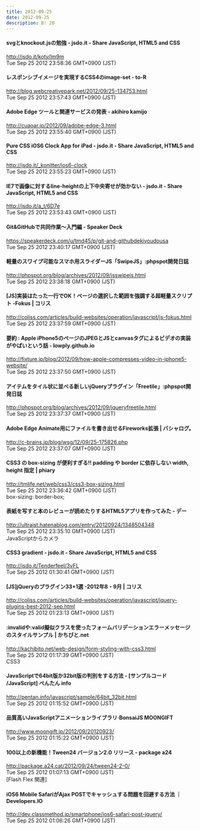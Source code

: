 ```yaml
---
title: 2012-09-25
date: 2012-09-25
description: B! 20
---
```


#### svgとknockout.jsの勉強 - jsdo.it - Share JavaScript, HTML5 and CSS
http://jsdo.it/koty/lm9m<br>
Tue Sep 25 2012 23:58:36 GMT+0900 (JST)<br>


#### レスポンシブイメージを実現するCSS4のimage-set - to-R
http://blog.webcreativepark.net/2012/09/25-134753.html<br>
Tue Sep 25 2012 23:57:43 GMT+0900 (JST)<br>


#### Adobe Edge ツールと関連サービスの発表 - akihiro kamijo
http://cuaoar.jp/2012/09/adobe-edge-3.html<br>
Tue Sep 25 2012 23:55:40 GMT+0900 (JST)<br>


#### Pure CSS iOS6 Clock App for iPad - jsdo.it - Share JavaScript, HTML5 and CSS
http://jsdo.it/_konitter/ios6-clock<br>
Tue Sep 25 2012 23:55:23 GMT+0900 (JST)<br>


#### IE7で画像に対するline-heightの上下中央寄せが効かない - jsdo.it - Share JavaScript, HTML5 and CSS
http://jsdo.it/a_t/6D7e<br>
Tue Sep 25 2012 23:53:43 GMT+0900 (JST)<br>


#### Git&GitHubで共同作業〜入門編 - Speaker Deck
https://speakerdeck.com/u/tmd45/p/git-and-githubdekiyoudousa<br>
Tue Sep 25 2012 23:40:17 GMT+0900 (JST)<br>


#### 軽量のスワイプ可能なスマホ用スライダーJS「SwipeJS」:phpspot開発日誌
http://phpspot.org/blog/archives/2012/09/jsswipejs.html<br>
Tue Sep 25 2012 23:38:18 GMT+0900 (JST)<br>


####   [JS]実装はたった一行でOK！ページの選択した範囲を強調する超軽量スクリプト -Fokus | コリス
http://coliss.com/articles/build-websites/operation/javascript/js-fokus.html<br>
Tue Sep 25 2012 23:37:59 GMT+0900 (JST)<br>


#### 要約 : Apple iPhone5のページのJPEGとJSとcanvasタグによるビデオの実装がやばいという話 - lowply.github.io
http://fixture.jp/blog/2012/09/how-apple-compresses-video-in-iphone5-website/<br>
Tue Sep 25 2012 23:37:50 GMT+0900 (JST)<br>


#### アイテムをタイル状に並べる新しいjQueryプラグイン「Freetile」:phpspot開発日誌
http://phpspot.org/blog/archives/2012/09/jqueryfreetile.html<br>
Tue Sep 25 2012 23:37:37 GMT+0900 (JST)<br>


#### Adobe Edge Animate用にファイルを書き出せるFireworks拡張 | バシャログ。
http://c-brains.jp/blog/wsg/12/09/25-175826.php<br>
Tue Sep 25 2012 23:37:07 GMT+0900 (JST)<br>


#### CSS3 の box-sizing が便利すぎる!! padding や border に依存しない width, height 指定 | phiary
http://tmlife.net/web/css3/css3-box-sizing.html<br>
Tue Sep 25 2012 23:36:42 GMT+0900 (JST)<br>
box-sizing: border-box;


#### 表紙を写すと本のレビューが読めたりするHTML5アプリを作ってみた - デー
http://ultraist.hatenablog.com/entry/20120924/1348504348<br>
Tue Sep 25 2012 23:35:10 GMT+0900 (JST)<br>
JavaScriptからカメラ


#### CSS3 gradient - jsdo.it - Share JavaScript, HTML5 and CSS
http://jsdo.it/Tenderfeel/3vFL<br>
Tue Sep 25 2012 01:30:41 GMT+0900 (JST)<br>


####   [JS]jQueryのプラグイン33+1選 -2012年8・9月 | コリス
http://coliss.com/articles/build-websites/operation/javascript/jquery-plugins-best-2012-sep.html<br>
Tue Sep 25 2012 01:23:13 GMT+0900 (JST)<br>


#### :invalidや:valid擬似クラスを使ったフォームバリデーションエラーメッセージのスタイルサンプル | かちびと.net
http://kachibito.net/web-design/form-styling-with-css3.html<br>
Tue Sep 25 2012 01:17:39 GMT+0900 (JST)<br>
CSS3


#### JavaScriptで64bit版か32bit版の判別をする方法 - [サンプルコード /JavaScript] ぺんたん info
http://pentan.info/javascript/sample/64bit_32bit.html<br>
Tue Sep 25 2012 01:15:52 GMT+0900 (JST)<br>


#### 品質高いJavaScriptアニメーションライブラリ·BonsaiJS MOONGIFT
http://www.moongift.jp/2012/09/20120923/<br>
Tue Sep 25 2012 01:15:22 GMT+0900 (JST)<br>


####   100以上の新機能！Tween24 バージョン2.0 リリース - package a24
http://package.a24.cat/2012/09/24/tween24-2-0/<br>
Tue Sep 25 2012 01:07:13 GMT+0900 (JST)<br>
[Flash Flex 関連]


#### iOS6 Mobile SafariがAjax POSTでキャッシュする問題を回避する方法 ｜ Developers.IO
http://dev.classmethod.jp/smartphone/ios6-safari-post-jquery/<br>
Tue Sep 25 2012 01:06:26 GMT+0900 (JST)<br>


